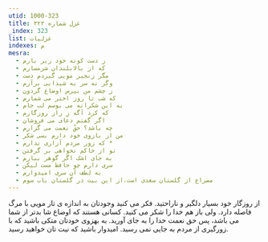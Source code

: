 ```yaml
---
utid: 1000-323
title: غزل شماره ۳۲۳
_index: 323
list: غزلیات
indexes: م
mesra:
  - ز دست کوته خود زیر بارم
  - که از بالابلندان شرمسارم
  - مگر زنجیر مویی گیردم دست
  - وگر نه سر به شیدایی برآرم
  - ز چشم من بپرس اوضاع گردون
  - که شب تا روز اختر می شمارم
  - به این شکرانه می بوسم لب جام
  - که کرد آگه زِ راز روزگارم
  - اگر گفتم دعای می فروشان
  - چه باشد؟ حقّ نعمت می گزارم
  - من از بازوی خود دارم بسی شکر
  - که زور مردم آزاری ندارم *
  - تو از خاکم نخواهی بر گرفتن
  - به جای اشک اگر گوهر ببارم
  - سری دارم چو حافظ مست لیکن
  - به لطف آن سری امیدوارم
  - مصراع از گلستان سعدی است،از این بیت در گلستان باب سوم
---
```

از روزگار خود بسیار دلگیر و ناراحتید. فکر می کنید وجودتان به اندازه ی تار مویی با مرگ فاصله دارد. ولی باز هم خدا را شکر می کنید. کسانی هستند که اوضاع شا بدتر از شما می باشد، پس حق نعمت خدا را به جای آورید. به بهزوی خودتان متکی باشید که با زورگیری از مردم به جایی نمی رسید. امیدوار باشید که نیت تان خواهید رسید.
